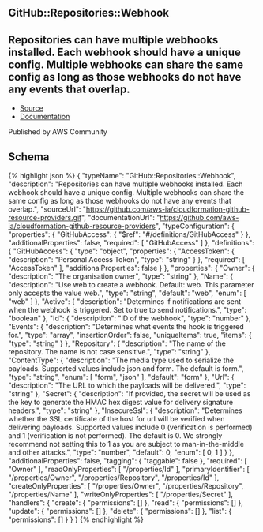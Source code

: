 
## GitHub::Repositories::Webhook

## Repositories can have multiple webhooks installed. Each webhook should have a unique config. Multiple webhooks can share the same config as long as those webhooks do not have any events that overlap.

- [Source](https:&#x2F;&#x2F;github.com&#x2F;aws-ia&#x2F;cloudformation-github-resource-providers.git) 
- [Documentation]()

Published by AWS Community

## Schema
{% highlight json %}
{
    "typeName": "GitHub::Repositories::Webhook",
    "description": "Repositories can have multiple webhooks installed. Each webhook should have a unique config. Multiple webhooks can share the same config as long as those webhooks do not have any events that overlap.",
    "sourceUrl": "https://github.com/aws-ia/cloudformation-github-resource-providers.git",
    "documentationUrl": "https://github.com/aws-ia/cloudformation-github-resource-providers",
    "typeConfiguration": {
        "properties": {
            "GitHubAccess": {
                "$ref": "#/definitions/GitHubAccess"
            }
        },
        "additionalProperties": false,
        "required": [
            "GitHubAccess"
        ]
    },
    "definitions": {
        "GitHubAccess": {
            "type": "object",
            "properties": {
                "AccessToken": {
                    "description": "Personal Access Token",
                    "type": "string"
                }
            },
            "required": [
                "AccessToken"
            ],
            "additionalProperties": false
        }
    },
    "properties": {
        "Owner": {
            "description": "The organisation owner",
            "type": "string"
        },
        "Name": {
            "description": "Use web to create a webhook. Default: web. This parameter only accepts the value web.",
            "type": "string",
            "default": "web",
            "enum": [
                "web"
            ]
        },
        "Active": {
            "description": "Determines if notifications are sent when the webhook is triggered. Set to true to send notifications.",
            "type": "boolean"
        },
        "Id": {
            "description": "ID of the webhook",
            "type": "number"
        },
        "Events": {
            "description": "Determines what events the hook is triggered for.",
            "type": "array",
            "insertionOrder": false,
            "uniqueItems": true,
            "items": {
                "type": "string"
            }
        },
        "Repository": {
            "description": "The name of the repository. The name is not case sensitive.",
            "type": "string"
        },
        "ContentType": {
            "description": "The media type used to serialize the payloads. Supported values include json and form. The default is form.",
            "type": "string",
            "enum": [
                "form",
                "json"
            ],
            "default": "form"
        },
        "Url": {
            "description": "The URL to which the payloads will be delivered.",
            "type": "string"
        },
        "Secret": {
            "description": "If provided, the secret will be used as the key to generate the HMAC hex digest value for delivery signature headers.",
            "type": "string"
        },
        "InsecureSsl": {
            "description": "Determines whether the SSL certificate of the host for url will be verified when delivering payloads. Supported values include 0 (verification is performed) and 1 (verification is not performed). The default is 0. We strongly recommend not setting this to 1 as you are subject to man-in-the-middle and other attacks.",
            "type": "number",
            "default": 0,
            "enum": [
                0,
                1
            ]
        }
    },
    "additionalProperties": false,
    "tagging": {
        "taggable": false
    },
    "required": [
        "Owner"
    ],
    "readOnlyProperties": [
        "/properties/Id"
    ],
    "primaryIdentifier": [
        "/properties/Owner",
        "/properties/Repository",
        "/properties/Id"
    ],
    "createOnlyProperties": [
        "/properties/Owner",
        "/properties/Repository",
        "/properties/Name"
    ],
    "writeOnlyProperties": [
        "/properties/Secret"
    ],
    "handlers": {
        "create": {
            "permissions": []
        },
        "read": {
            "permissions": []
        },
        "update": {
            "permissions": []
        },
        "delete": {
            "permissions": []
        },
        "list": {
            "permissions": []
        }
    }
}
{% endhighlight %}
